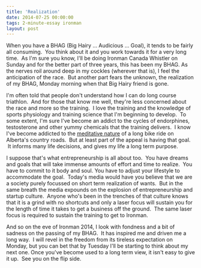 ```yaml
---
title: 'Realization'
date: 2014-07-25 00:00:00 
tags: 2-minute-essay ironman
layout: post
---
```

When you have a BHAG (Big Hairy ... Audicious ... Goal), it tends to be fairly all consuming. &nbsp;You think about it and you work towards it for a very long time. &nbsp;As I'm sure you know, I'll be doing Ironman Canada Whistler on Sunday and for the better part of three years, this has been my BHAG. As the nerves roil around deep in my cockles (wherever that is), I feel the anticipation of the race. &nbsp;But another part fears the unknown, the realization of my BHAG, Monday morning when that Big Hairy friend is gone.

<a name="more"></a>I'm often told that people don't understand how I can do long course triathlon. &nbsp;And for those that know me well, they're less concerned about the race and more so the training. &nbsp;I love the training and the knowledge of sports physiology and training science that I'm beginning to develop. &nbsp;To some extent, I'm sure I've become an addict to the cycles of endorphines, testosterone and other yummy chemicals that the training delivers. &nbsp;I know I've become addicted to the [meditative nature](http://www.twentyfivetwenty.ca/2014/05/zen-and-art-of-road-cycling.html) of a long bike ride on Alberta's country roads. &nbsp;But at least part of the appeal is having that goal. &nbsp;It informs many life decisions, and gives my life a long term purpose. 

I suppose that's what entrepreneurship is all about too. &nbsp;You have dreams and goals that will take immense amounts of effort and time to realize. &nbsp;You have to commit to it body and soul. You have to adjust your lifestyle to accommodate the goal. &nbsp;Today's media would have you believe that we are a society purely focussed on short term realization of wants. &nbsp;But in the same breath the media expounds on the explosion of entrepreneurship and startup culture. &nbsp;Anyone who's been in the trenches of that culture knows that it is a grind with no shortcuts and only a laser focus will sustain you for the length of time it takes to get a business off the ground. &nbsp;The same laser focus is required to sustain the training to get to Ironman.

And so on the eve of Ironman 2014, I look with fondness and a bit of sadness on the passing of my BHAG. &nbsp;It has inspired me and driven me a long way. &nbsp;I will revel in the freedom from its tireless expectation on Monday, but you can bet that by Tuesday I'll be starting to think about my next one. Once you've become used to a long term view, it isn't easy to give it up. &nbsp;See you on the flip side.
